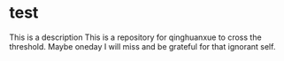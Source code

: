 # test
This is a description
This is a repository for qinghuanxue  to cross the threshold.
Maybe oneday I will miss and be grateful for that ignorant self.
